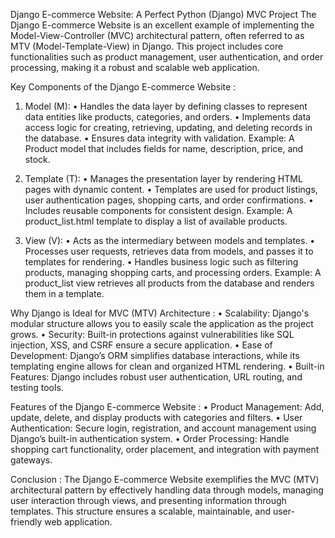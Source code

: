 Django E-commerce Website: A Perfect Python (Django) MVC Project
The Django E-commerce Website is an excellent example of implementing the Model-View-Controller (MVC) architectural pattern, often referred to as MTV (Model-Template-View) in Django. This project includes core functionalities such as product management, user authentication, and order processing, making it a robust and scalable web application.

Key Components of the Django E-commerce Website :
1. Model (M):
•	Handles the data layer by defining classes to represent data entities like products, categories, and orders.
•	Implements data access logic for creating, retrieving, updating, and deleting records in the database.
•	Ensures data integrity with validation.
Example:
A Product model that includes fields for name, description, price, and stock.

2. Template (T):
•	Manages the presentation layer by rendering HTML pages with dynamic content.
•	Templates are used for product listings, user authentication pages, shopping carts, and order confirmations.
•	Includes reusable components for consistent design.
Example:
A product_list.html template to display a list of available products.

3. View (V):
•	Acts as the intermediary between models and templates.
•	Processes user requests, retrieves data from models, and passes it to templates for rendering.
•	Handles business logic such as filtering products, managing shopping carts, and processing orders.
Example:
A product_list view retrieves all products from the database and renders them in a template.

Why Django is Ideal for MVC (MTV) Architecture :
•	Scalability: Django's modular structure allows you to easily scale the application as the project grows.
•	Security: Built-in protections against vulnerabilities like SQL injection, XSS, and CSRF ensure a secure application.
•	Ease of Development: Django’s ORM simplifies database interactions, while its templating engine allows for clean and organized HTML rendering.
•	Built-in Features: Django includes robust user authentication, URL routing, and testing tools.

Features of the Django E-commerce Website :
•	Product Management: Add, update, delete, and display products with categories and filters.
•	User Authentication: Secure login, registration, and account management using Django’s built-in authentication system.
•	Order Processing: Handle shopping cart functionality, order placement, and integration with payment gateways.

Conclusion :
The Django E-commerce Website exemplifies the MVC (MTV) architectural pattern by effectively handling data through models, managing user interaction through views, and presenting information through templates. This structure ensures a scalable, maintainable, and user-friendly web application.

